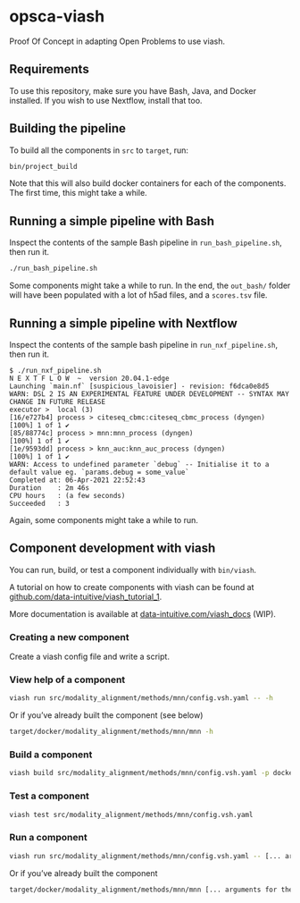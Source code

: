 # opsca-viash
Proof Of Concept in adapting Open Problems to use viash.

## Requirements
To use this repository, make sure you have Bash, Java, and Docker installed. If you wish to use Nextflow, install that too.

## Building the pipeline
To build all the components in `src` to `target`, run:

```sh
bin/project_build
```

Note that this will also build docker containers for each of the components. The first time, this might take a while.

## Running a simple pipeline with Bash

Inspect the contents of the sample Bash pipeline in `run_bash_pipeline.sh`, then run it.

```sh
./run_bash_pipeline.sh
```

Some components might take a while to run. In the end, the `out_bash/` folder will have been populated with a lot of h5ad files, and a `scores.tsv` file.


## Running a simple pipeline with Nextflow

Inspect the contents of the sample bash pipeline in `run_nxf_pipeline.sh`, then run it.

```
$ ./run_nxf_pipeline.sh
N E X T F L O W  ~  version 20.04.1-edge
Launching `main.nf` [suspicious_lavoisier] - revision: f6dca0e8d5
WARN: DSL 2 IS AN EXPERIMENTAL FEATURE UNDER DEVELOPMENT -- SYNTAX MAY CHANGE IN FUTURE RELEASE
executor >  local (3)
[16/e727b4] process > citeseq_cbmc:citeseq_cbmc_process (dyngen) [100%] 1 of 1 ✔
[85/88774c] process > mnn:mnn_process (dyngen)                   [100%] 1 of 1 ✔
[1e/9593dd] process > knn_auc:knn_auc_process (dyngen)           [100%] 1 of 1 ✔
WARN: Access to undefined parameter `debug` -- Initialise it to a default value eg. `params.debug = some_value`
Completed at: 06-Apr-2021 22:52:43
Duration    : 2m 46s
CPU hours   : (a few seconds)
Succeeded   : 3
```

Again, some components might take a while to run. 


## Component development with viash

You can run, build, or test a component individually with `bin/viash`.

A tutorial on how to create components with viash can be found at
[github.com/data-intuitive/viash\_tutorial\_1](https://github.com/data-intuitive/viash_tutorial_1).

More documentation is available at
[data-intuitive.com/viash\_docs](https://www.data-intuitive.com/viash_docs) (WIP).

### Creating a new component

<!-- todo: expand documentation -->

Create a viash config file and write a script.

### View help of a component

``` bash
viash run src/modality_alignment/methods/mnn/config.vsh.yaml -- -h
```

Or if you’ve already built the component (see below)

``` bash
target/docker/modality_alignment/methods/mnn/mnn -h
```

### Build a component

``` bash
viash build src/modality_alignment/methods/mnn/config.vsh.yaml -p docker -o target/docker/modality_alignment/methods/mnn --setup
```

### Test a component

``` bash
viash test src/modality_alignment/methods/mnn/config.vsh.yaml
```

### Run a component

``` bash
viash run src/modality_alignment/methods/mnn/config.vsh.yaml -- [... arguments for the component ...]
```

Or if you’ve already built the component

``` bash
target/docker/modality_alignment/methods/mnn/mnn [... arguments for the component ...]
```
